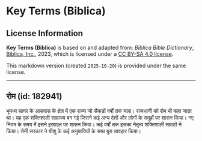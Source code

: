 # Key Terms (Biblica)

## License Information

**Key Terms (Biblica)** is based on and adapted from: _Biblica Bible Dictionary_, [Biblica, Inc.](https://www.biblica.com/), 2023, which is licensed under a [CC BY-SA 4.0 license](https://creativecommons.org/licenses/by-sa/4.0/legalcode.en).

This markdown version (created `2025-10-20`) is provided under the same license.



--------------------------------

## रोम (id: 182941)

भूमध्य सागर के आसपास के क्षेत्र में एक राज्य जो सैकड़ों वर्षों तक चला। राजधानी को रोम भी कहा जाता था। यह एक शक्तिशाली साम्राज्य बन गई जिसने कई अन्य देशों और लोगों के समूहों पर शासन किया। नए नियम के समय में इसने इस्राएल पर शासन किया। कई वर्षों तक इसका नेतृत्व शक्तिशाली सम्राटों ने किया। रोमी सरकार ने यीशु के कई अनुयायियों के साथ बुरा व्यवहार किया।



